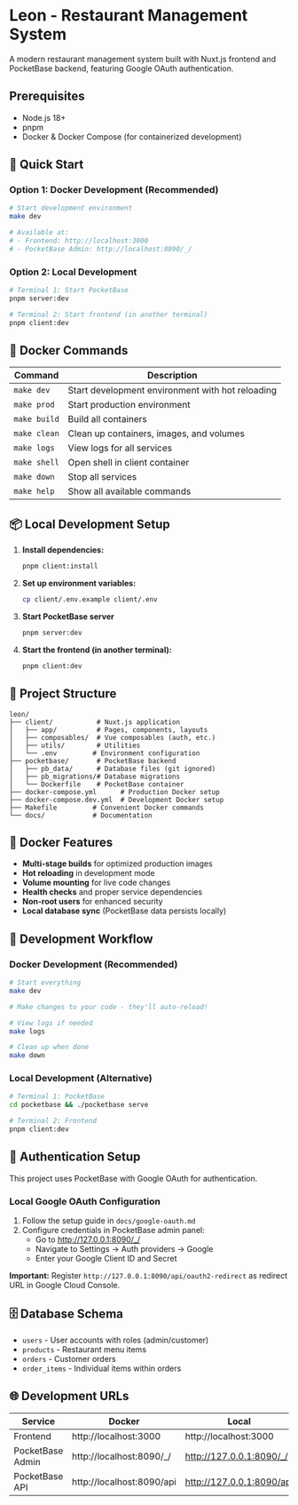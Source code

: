 # Leon - Restaurant Management System

A modern restaurant management system built with Nuxt.js frontend and PocketBase backend, featuring Google OAuth authentication.

## Prerequisites

- Node.js 18+
- pnpm
- Docker & Docker Compose (for containerized development)

## 🚀 Quick Start

### Option 1: Docker Development (Recommended)

```bash
# Start development environment
make dev

# Available at:
# - Frontend: http://localhost:3000
# - PocketBase Admin: http://localhost:8090/_/
```

### Option 2: Local Development

```bash
# Terminal 1: Start PocketBase
pnpm server:dev

# Terminal 2: Start frontend (in another terminal)
pnpm client:dev
```

## 🐳 Docker Commands

| Command      | Description                                      |
| ------------ | ------------------------------------------------ |
| `make dev`   | Start development environment with hot reloading |
| `make prod`  | Start production environment                     |
| `make build` | Build all containers                             |
| `make clean` | Clean up containers, images, and volumes         |
| `make logs`  | View logs for all services                       |
| `make shell` | Open shell in client container                   |
| `make down`  | Stop all services                                |
| `make help`  | Show all available commands                      |

## 📦 Local Development Setup

1. **Install dependencies:**

   ```bash
   pnpm client:install
   ```

2. **Set up environment variables:**

   ```bash
   cp client/.env.example client/.env
   ```

3. **Start PocketBase server**

   ```bash
   pnpm server:dev
   ```

4. **Start the frontend (in another terminal):**
   ```bash
   pnpm client:dev
   ```

## 📁 Project Structure

```
leon/
├── client/           # Nuxt.js application
│   ├── app/          # Pages, components, layouts
│   ├── composables/  # Vue composables (auth, etc.)
│   ├── utils/        # Utilities
│   └── .env         # Environment configuration
├── pocketbase/       # PocketBase backend
│   ├── pb_data/      # Database files (git ignored)
│   ├── pb_migrations/# Database migrations
│   └── Dockerfile    # PocketBase container
├── docker-compose.yml      # Production Docker setup
├── docker-compose.dev.yml  # Development Docker setup
├── Makefile         # Convenient Docker commands
└── docs/            # Documentation
```

## 🐳 Docker Features

- **Multi-stage builds** for optimized production images
- **Hot reloading** in development mode
- **Volume mounting** for live code changes
- **Health checks** and proper service dependencies
- **Non-root users** for enhanced security
- **Local database sync** (PocketBase data persists locally)

## 🔧 Development Workflow

### Docker Development (Recommended)

```bash
# Start everything
make dev

# Make changes to your code - they'll auto-reload!

# View logs if needed
make logs

# Clean up when done
make down
```

### Local Development (Alternative)

```bash
# Terminal 1: PocketBase
cd pocketbase && ./pocketbase serve

# Terminal 2: Frontend
pnpm client:dev
```

## 🔐 Authentication Setup

This project uses PocketBase with Google OAuth for authentication.

### Local Google OAuth Configuration

1. Follow the setup guide in `docs/google-oauth.md`
2. Configure credentials in PocketBase admin panel:
   - Go to http://127.0.0.1:8090/_/
   - Navigate to Settings → Auth providers → Google
   - Enter your Google Client ID and Secret

**Important:** Register `http://127.0.0.1:8090/api/oauth2-redirect` as redirect URL in Google Cloud Console.

## 🗄️ Database Schema

- `users` - User accounts with roles (admin/customer)
- `products` - Restaurant menu items
- `orders` - Customer orders
- `order_items` - Individual items within orders

## 🌐 Development URLs

| Service          | Docker                    | Local                     |
| ---------------- | ------------------------- | ------------------------- |
| Frontend         | http://localhost:3000     | http://localhost:3000     |
| PocketBase Admin | http://localhost:8090/\_/ | http://127.0.0.1:8090/_/  |
| PocketBase API   | http://localhost:8090/api | http://127.0.0.1:8090/api |
